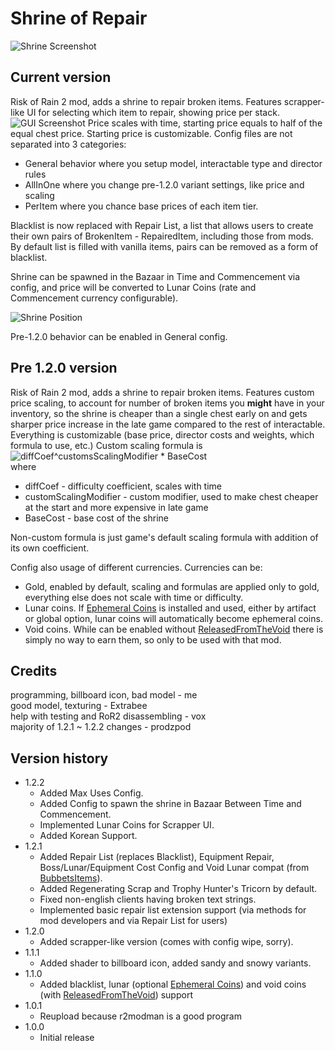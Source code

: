 # Shrine of Repair
![Shrine Screenshot](https://raw.githubusercontent.com/viliger2/ShrineOfRepair/main/images/screenshot.jpg)

## Current version
Risk of Rain 2 mod, adds a shrine to repair broken items. Features scrapper-like UI for selecting which item to repair, showing price per stack. 
![GUI Screenshot](https://raw.githubusercontent.com/viliger2/ShrineOfRepair/main/images/scrapper_ui.jpg)
Price scales with time, starting price equals to half of the equal chest price. Starting price is customizable. Config files are not separated into 3 categories:
* General behavior where you setup model, interactable type and director rules
* AllInOne where you change pre-1.2.0 variant settings, like price and scaling
* PerItem where you chance base prices of each item tier.

Blacklist is now replaced with Repair List, a list that allows users to create their own pairs of BrokenItem - RepairedItem, including those from mods. By default list is filled with vanilla items, pairs can be removed as a form of blacklist.

Shrine can be spawned in the Bazaar in Time and Commencement via config, and price will be converted to Lunar Coins (rate and Commencement currency configurable).

![Shrine Position](https://raw.githubusercontent.com/viliger2/ShrineOfRepair/main/images/screenshot2.jpg)

Pre-1.2.0 behavior can be enabled in General config.

## Pre 1.2.0 version
Risk of Rain 2 mod, adds a shrine to repair broken items. Features custom price scaling, to account for number of broken items you **might** have in your inventory, so the shrine is cheaper than a single chest early on and gets sharper price increase in the late game compared to the rest of interactable. Everything is customizable (base price, director costs and weights, which formula to use, etc.)
Custom scaling formula is
![diffCoef^customsScalingModifier * BaseCost](https://raw.githubusercontent.com/viliger2/ShrineOfRepair/main/images/formula.png)  
where
* diffCoef - difficulty coefficient, scales with time
* customScalingModifier - custom modifier, used to make chest cheaper at the start and more expensive in late game
* BaseCost - base cost of the shrine

Non-custom formula is just game's default scaling formula with addition of its own coefficient.

Config also usage of different currencies. Currencies can be:
* Gold, enabled by default, scaling and formulas are applied only to gold, everything else does not scale with time or difficulty.
* Lunar coins. If  [Ephemeral Coins](https://thunderstore.io/package/VarnaScelestus/Ephemeral_Coins/) is installed and used, either by artifact or global option, lunar coins will automatically become ephemeral coins.
* Void coins. While can be enabled without [ReleasedFromTheVoid](https://thunderstore.io/package/Anreol/ReleasedFromTheVoid/) there is simply no way to earn them, so only to be used with that mod.

## Credits
programming, billboard icon, bad model - me  
good model, texturing - Extrabee  
help with testing and RoR2 disassembling - vox  
majority of 1.2.1 ~ 1.2.2 changes - prodzpod  

## Version history
* 1.2.2
    * Added Max Uses Config.
	* Added Config to spawn the shrine in Bazaar Between Time and Commencement.
	* Implemented Lunar Coins for Scrapper UI.
	* Added Korean Support.
* 1.2.1 
	* Added Repair List (replaces Blacklist), Equipment Repair, Boss/Lunar/Equipment Cost Config and Void Lunar compat (from [BubbetsItems](https://thunderstore.io/package/Bubbet/BubbetsItems/)). 
	* Added Regenerating Scrap and Trophy Hunter's Tricorn by default.
	* Fixed non-english clients having broken text strings.
	* Implemented basic repair list extension support (via methods for mod developers and via Repair List for users)
* 1.2.0 
	* Added scrapper-like version (comes with config wipe, sorry).
* 1.1.1 
	* Added shader to billboard icon, added sandy and snowy variants.
* 1.1.0 
	* Added blacklist, lunar (optional [Ephemeral Coins](https://thunderstore.io/package/VarnaScelestus/Ephemeral_Coins/)) and void coins (with [ReleasedFromTheVoid](https://thunderstore.io/package/Anreol/ReleasedFromTheVoid/)) support
* 1.0.1 
	* Reupload because r2modman is a good program
* 1.0.0 
	* Initial release
